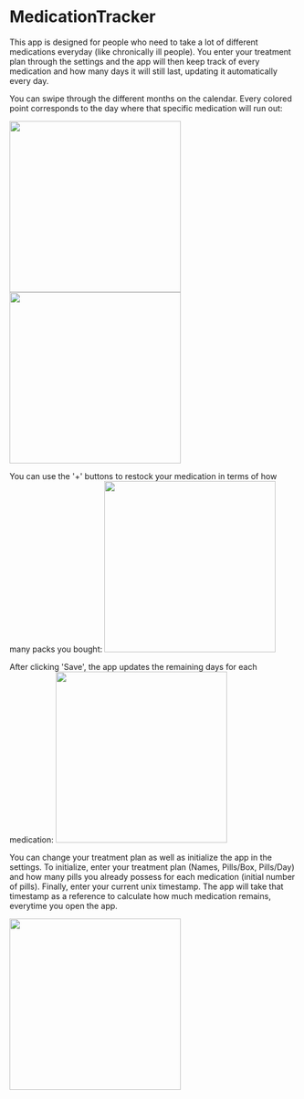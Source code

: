 # MedicationTracker


This app is designed for people who need to take a lot of
different medications everyday (like chronically ill people). You enter your
treatment plan through the settings and the app will then keep track of every medication and
how many days it will still last, updating it automatically every day. 



You can swipe through the different months on the calendar.
Every colored point corresponds to the day where that specific medication will
run out:

<img src="https://imgur.com/LMArYgu.png" width="300" />
<img src="https://imgur.com/0iXvw0H.png" width="300" />


You can use the '+' buttons to restock your medication in terms of how many packs you bought:
<img src="https://imgur.com/0TrAqvf.png" width="300" />




After clicking 'Save', the app updates the remaining days for each medication:
<img src="https://imgur.com/JsGjG0n.png" width="300" />





You can change your treatment plan as well as initialize the app in the settings.
To initialize, enter your treatment plan (Names, Pills/Box, Pills/Day) and how many pills you already possess
for each medication (initial number of pills). Finally, enter your current unix timestamp. The app will take that timestamp
as a reference to calculate how much medication remains, everytime you open the app.

<img src="https://imgur.com/wm3T3dk.png" width="300" />
